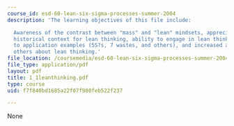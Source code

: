 ```yaml
---
course_id: esd-60-lean-six-sigma-processes-summer-2004
description: 'The learning objectives of this file include:

  Awareness of the contrast between "mass" and "lean" mindsets, appreciation of the
  historical context for lean thinking, ability to engage in lean thinking with respect
  to application examples (5S?s, 7 wastes, and others), and increased ability to teach
  others about lean thinking.'
file_location: /coursemedia/esd-60-lean-six-sigma-processes-summer-2004/f7f840bd1685a22f07f980feb522f237_1_1leanthinking.pdf
file_type: application/pdf
layout: pdf
title: 1_1leanthinking.pdf
type: course
uid: f7f840bd1685a22f07f980feb522f237

---
```

None